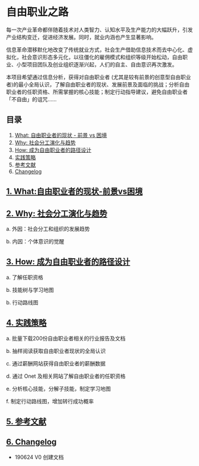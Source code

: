 # 自由职业之路

每一次产业革命都伴随着技术对人类智力、认知水平及生产能力的大幅跃升，引发产业结构变迁，促进经济发展。同时，就业内涵也产生显著影响。

信息革命潜移默化地改变了传统就业方式，社会生产借助信息技术而去中心化、虚拟化，社会意识形态多元化，以往僵化的雇佣模式和组织等级开始松动，自由职业、小型项目团队及创业组织逐渐兴起，人们的自主、自由意识再次激发。

本项目希望通过信息分析，获得对自由职业者 (尤其是较有前景的创意型自由职业者)的最小全局认识，了解自由职业者的现状、发展前景及面临的挑战；分析自由职业者的任职资格、所需掌握的核心技能；制定行动指导建议，避免自由职业者「不自由」的诅咒……

## 目录
1. [What: 自由职业者的现状 - 前景 vs 困境](#what)
2. [Why: 社会分工演化与趋势](#why)
3. [How: 成为自由职业者的路径设计](#how)
4. [实践策略](#practice)
5. [参考文献](#reference)
6. [Changelog](#changelog)

## <a name="what" href="#what">1. What:自由职业者的现状-前景vs困境</a>

## <a name="why" href="#why">2. Why: 社会分工演化与趋势</a>
 a. 外因：社会分工和组织的发展趋势
 
 b. 内因：个体意识的觉醒
 
## <a name="how" href="#how">3. How: 成为自由职业者的路径设计</a>
 a. 了解任职资格
 
 b. 技能树与学习地图
 
 b. 行动路线图
## <a name="practice" href="#practice">4. 实践策略</a>
 a. 批量下载200份自由职业者相关的行业报告及文档
 
 b. 抽样阅读获取自由职业者现状的全局认识
 
 c. 通过薪酬网站获得自由职业者的薪酬数据
 
 d. 通过 Onet 及相关网站了解自由职业者的任职资格
 
 e. 分析核心技能，分解子技能，制定学习地图
 
 f. 制定行动路线图，增加转行成功概率
 
 ## <a name="reference" href="#reference">5. 参考文献</a>
 
 ## <a name="changelog" href="#changelog">6. Changelog</a>
 
 - 190624 V0 创建文档
